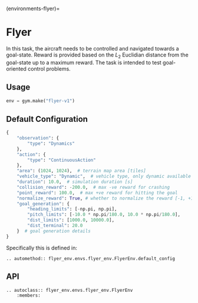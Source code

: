 (environments-flyer)=

# Flyer

In this task, the aircraft needs to be controlled and navigated towards a goal-state. Reward is provided based on the $L_{2}$ Euclidian distance from the goal-state up to a maximum reward. The task is intended to test goal-oriented control problems. 

## Usage

```python
env = gym.make("flyer-v1")
```

## Default Configuration

```python
{
    "observation": {
        "type": "Dynamics"
    }, 
    "action": {
        "type": "ContinuousAction"
    },
    "area": (1024, 1024),  # terrain map area [tiles]
    "vehicle_type": "Dynamic",  # vehicle type, only dynamic available
    "duration": 10.0,  # simulation duration [s]
    "collision_reward": -200.0,  # max -ve reward for crashing
    "point_reward": 100.0,  # max +ve reward for hitting the goal
    "normalize_reward": True, # whether to normalize the reward [-1, +1]
    "goal_generation": {
        "heading_limits": [-np.pi, np.pi],
        "pitch_limits": [-10.0 * np.pi/180.0, 10.0 * np.pi/180.0],
        "dist_limits": [1000.0, 10000.0],
        "dist_terminal": 20.0
    }  # goal generation details
}
```

Specifically this is defined in:

```{eval-rst}
.. automethod:: flyer_env.envs.flyer_env.FlyerEnv.default_config
```

## API

```{eval-rst}
.. autoclass:: flyer_env.envs.flyer_env.FlyerEnv
    :members:
```
